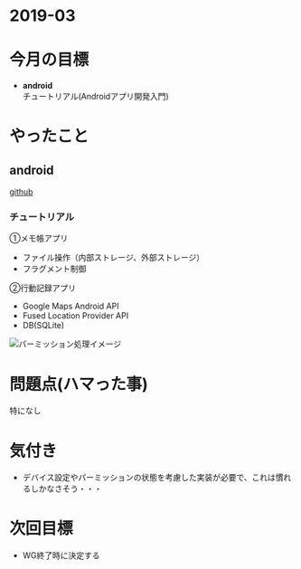 # 2019-03

# 今月の目標
* **android**  
  チュートリアル(Androidアプリ開発入門)

# やったこと
## android
[github](https://github.com/phai051277/android_HelloApp/)  

### チュートリアル 
①メモ帳アプリ
 - ファイル操作（内部ストレージ、外部ストレージ）
 - フラグメント制御 

②行動記録アプリ
 - Google Maps Android API
 - Fused Location Provider API
 - DB(SQLite)
 
 ![パーミッション処理イメージ](https://akira-watson.com/wp-content/uploads/2015/11/permission_1.png)

# 問題点(ハマった事)
特になし

# 気付き
* デバイス設定やパーミッションの状態を考慮した実装が必要で、これは慣れるしかなさそう・・・

# 次回目標
* WG終了時に決定する
